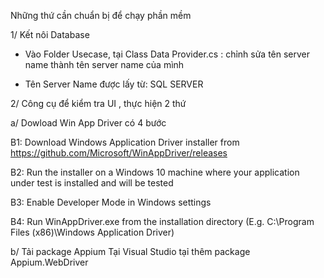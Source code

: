 Những thứ cần chuẩn bị để chạy phần mềm
  
1/ Kết nôi Database

- Vào Folder Usecase, tại Class Data Provider.cs : chỉnh sửa tên server name thành tên server name của mình 

- Tên Server Name được lấy từ: SQL SERVER

2/ Công cụ để kiểm tra UI , thực hiện 2 thứ

a/ Dowload Win App Driver có 4 bước

B1: Download Windows Application Driver installer from https://github.com/Microsoft/WinAppDriver/releases

B2: Run the installer on a Windows 10 machine where your application under test is installed and will be tested

B3: Enable Developer Mode in Windows settings

B4: Run WinAppDriver.exe from the installation directory (E.g. C:\Program Files (x86)\Windows Application Driver)

b/ Tải package Appium 
Tại Visual Studio tạỉ thêm package Appium.WebDriver  
